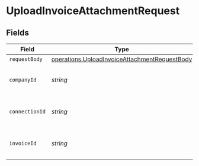 # UploadInvoiceAttachmentRequest


## Fields

| Field                                                                                                                 | Type                                                                                                                  | Required                                                                                                              | Description                                                                                                           | Example                                                                                                               |
| --------------------------------------------------------------------------------------------------------------------- | --------------------------------------------------------------------------------------------------------------------- | --------------------------------------------------------------------------------------------------------------------- | --------------------------------------------------------------------------------------------------------------------- | --------------------------------------------------------------------------------------------------------------------- |
| `requestBody`                                                                                                         | [operations.UploadInvoiceAttachmentRequestBody](../../../sdk/models/operations/uploadinvoiceattachmentrequestbody.md) | :heavy_minus_sign:                                                                                                    | N/A                                                                                                                   |                                                                                                                       |
| `companyId`                                                                                                           | *string*                                                                                                              | :heavy_check_mark:                                                                                                    | Unique identifier for a company.                                                                                      | 8a210b68-6988-11ed-a1eb-0242ac120002                                                                                  |
| `connectionId`                                                                                                        | *string*                                                                                                              | :heavy_check_mark:                                                                                                    | Unique identifier for a connection.                                                                                   | 2e9d2c44-f675-40ba-8049-353bfcb5e171                                                                                  |
| `invoiceId`                                                                                                           | *string*                                                                                                              | :heavy_check_mark:                                                                                                    | Unique identifier for an invoice.                                                                                     |                                                                                                                       |
